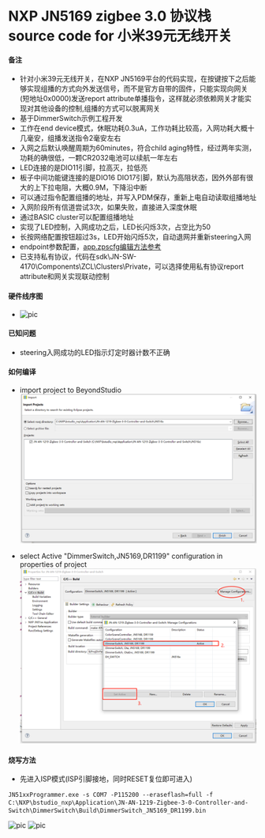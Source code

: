 # NXP JN5169 zigbee 3.0 协议栈source code for 小米39元无线开关

#### 备注
- 针对小米39元无线开关，在NXP JN5169平台的代码实现，在按键按下之后能够实现组播的方式向外发送信号，而不是官方自带的固件，只能实现向网关(短地址0x0000)发送report attribute单播指令，这样就必须依赖网关才能实现对其他设备的控制,组播的方式可以脱离网关
- 基于DimmerSwitch示例工程开发
- 工作在end device模式，休眠功耗0.3uA，工作功耗比较高，入网功耗大概十几毫安，组播发送指令2毫安左右
- 入网之后默认唤醒周期为60minutes，符合child aging特性，经过两年实测，功耗的确很低，一颗CR2032电池可以续航一年左右
- LED连接的是DIO11引脚，拉高灭，拉低亮
- 板子中间功能键连接的是DIO16 DIO17引脚，默认为高阻状态，因外外部有很大的上下拉电阻，大概0.9M，下降沿中断
- 可以通过指令配置组播的地址，并写入PDM保存，重新上电自动读取组播地址
- 入网阶段所有信道尝试3次，如果失败，直接进入深度休眠
- 通过BASIC cluster可以配置组播地址
- 实现了LED控制，入网成功之后，LED长闪烁3次，占空比为50
- 长按网络配置按钮超过3s，LED开始闪烁5次，自动退网并重新steering入网
- endpoint参数配置，[app.zpscfg编辑方法参考](https://blog.csdn.net/code_style/article/details/90487512)
- 已支持私有协议，代码在sdk\JN-SW-4170\Components\ZCL\Clusters\Private，可以选择使用私有协议report attribute和网关实现联动控制

#### 硬件线序图
- ![pic](https://img-blog.csdnimg.cn/20190527165744956.png?x-oss-process=image/watermark,type_ZmFuZ3poZW5naGVpdGk,shadow_10,text_aHR0cHM6Ly9ibG9nLmNzZG4ubmV0L2NvZGVfc3R5bGU=,size_16,color_FFFFFF,t_70)

#### 已知问题
- steering入网成功的LED指示灯定时器计数不正确

#### 如何编译
- import project to BeyondStudio 
![pic](how2build_0.png)

- select Active "DimmerSwitch,JN5169,DR1199" configuration in properties of project
![pic](how2build_1.png)

#### 烧写方法
- 先进入ISP模式(ISP引脚接地，同时RESET复位即可进入)
```
JN51xxProgrammer.exe -s COM7 -P115200 --eraseflash=full -f C:\NXP\bstudio_nxp\Application\JN-AN-1219-Zigbee-3-0-Controller-and-Switch\DimmerSwitch\Build\DimmerSwitch_JN5169_DR1199.bin
```

![pic](https://am.zdmimg.com/201603/10/56e1344deed61.jpg_e680.jpg)
![pic](https://am.zdmimg.com/201609/25/57e74c058d09f.jpg_e600.jpg)
